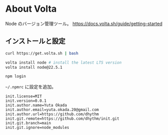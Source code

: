 # About Volta

Node のバージョン管理ツール。
https://docs.volta.sh/guide/getting-started

## インストールと設定

```sh
curl https://get.volta.sh | bash

volta install node # install the latest LTS version
volta install node@22.5.1
```

```sh
npm login
```

`~/.npmrc` に設定を追加。

```
init.license=MIT
init.version=0.0.1
init.author.name=Yuta Okada
init.author.email=yuta.okada.20@gmail.com
init.author.url=https://github.com/dhythm
init.git.remote=https://github.com/dhythm/init.git
init.git.branch=main
init.git.ignore=node_modules
```